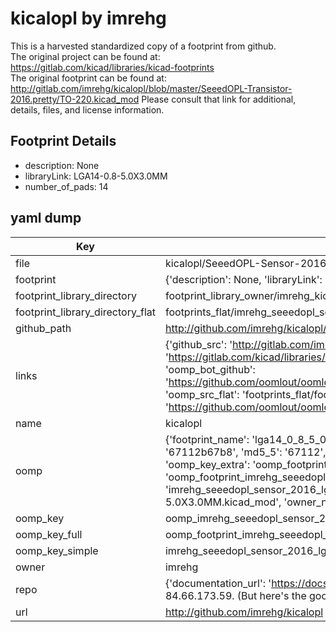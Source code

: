 # kicalopl by imrehg  
This is a harvested standardized copy of a footprint from github.  
The original project can be found at:  
https://gitlab.com/kicad/libraries/kicad-footprints  
The original footprint can be found at:
http://gitlab.com/imrehg/kicalopl/blob/master/SeeedOPL-Transistor-2016.pretty/TO-220.kicad_mod
Please consult that link for additional, details, files, and license information.  
## Footprint Details
* description: None  
* libraryLink: LGA14-0.8-5.0X3.0MM  
* number_of_pads: 14  
## yaml dump  
| Key | Value |  
| --- | --- |  
| file | kicalopl/SeeedOPL-Sensor-2016.pretty/LGA14-0.8-5.0X3.0MM.kicad_mod |  
| footprint | {'description': None, 'libraryLink': 'LGA14-0.8-5.0X3.0MM', 'number_of_pads': 14} |  
| footprint_library_directory | footprint_library_owner/imrehg_kicalopl |  
| footprint_library_directory_flat | footprints_flat/imrehg_seeedopl_sensor_2016_lga14_0_8_5_0x3_0mm/working |  
| github_path | http://github.com/imrehg/kicalopl/blob/master/SeeedOPL-Sensor-2016.pretty/LGA14-0.8-5.0X3.0MM.kicad_mod |  
| links | {'github_src': 'http://gitlab.com/imrehg/kicalopl/blob/master/SeeedOPL-Transistor-2016.pretty/TO-220.kicad_mod', 'github_src_repo': 'https://gitlab.com/kicad/libraries/kicad-footprints', 'oomp_bot': 'footprints/imrehg_seeedopl_sensor_2016_lga14_0_8_5_0x3_0mm/working', 'oomp_bot_github': 'https://github.com/oomlout/oomlout_oomp_footprint_bot/tree/main/footprints/imrehg_seeedopl_sensor_2016_lga14_0_8_5_0x3_0mm/working', 'oomp_src_flat': 'footprints_flat/footprints_flat/imrehg_seeedopl_sensor_2016_lga14_0_8_5_0x3_0mm/working', 'oomp_src_flat_github': 'https://github.com/oomlout/oomlout_oomp_footprint_src/tree/main/footprints_flat/imrehg_seeedopl_sensor_2016_lga14_0_8_5_0x3_0mm/working'} |  
| name | kicalopl |  
| oomp | {'footprint_name': 'lga14_0_8_5_0x3_0mm', 'library_name': 'seeedopl_sensor_2016', 'md5': '67112b67b86e2710b078ad08b266a076', 'md5_10': '67112b67b8', 'md5_5': '67112', 'md5_6': '67112b', 'oomp_key': 'oomp_imrehg_seeedopl_sensor_2016_lga14_0_8_5_0x3_0mm', 'oomp_key_extra': 'oomp_footprint_imrehg_seeedopl_sensor_2016_lga14_0_8_5_0x3_0mm', 'oomp_key_full': 'oomp_footprint_imrehg_seeedopl_sensor_2016_lga14_0_8_5_0x3_0mm_67112b', 'oomp_key_simple': 'imrehg_seeedopl_sensor_2016_lga14_0_8_5_0x3_0mm', 'original_filename': 'kicalopl/SeeedOPL-Sensor-2016.pretty/LGA14-0.8-5.0X3.0MM.kicad_mod', 'owner_name': 'imrehg'} |  
| oomp_key | oomp_imrehg_seeedopl_sensor_2016_lga14_0_8_5_0x3_0mm |  
| oomp_key_full | oomp_footprint_imrehg_seeedopl_sensor_2016_lga14_0_8_5_0x3_0mm |  
| oomp_key_simple | imrehg_seeedopl_sensor_2016_lga14_0_8_5_0x3_0mm |  
| owner | imrehg |  
| repo | {'documentation_url': 'https://docs.github.com/rest/overview/resources-in-the-rest-api#rate-limiting', 'message': "API rate limit exceeded for 84.66.173.59. (But here's the good news: Authenticated requests get a higher rate limit. Check out the documentation for more details.)"} |  
| url | http://github.com/imrehg/kicalopl |  

